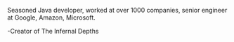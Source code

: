 Seasoned Java developer, worked at over 1000 companies, senior engineer at Google, Amazon, Microsoft.

-Creator of The Infernal Depths

<!---
MikM22/MikM22 is a ✨ special ✨ repository because its `README.md` (this file) appears on your GitHub profile.
You can click the Preview link to take a look at your changes.
--->
